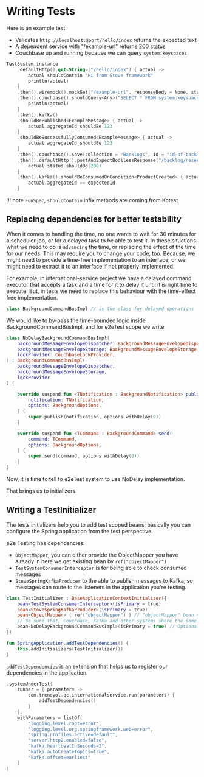 # Writing Tests

Here is an example test:

- Validates `http://localhost:$port/hello/index` returns the expected text
- A dependent service with "/example-url" returns 200 status
- Couchbase up and running because we can query `system:keyspaces`

```kotlin
TestSystem.instance
    .defaultHttp().get<String>("/hello/index") { actual ->
        actual shouldContain "Hi from Stove framework"
        println(actual)
    }
    .then().wiremock().mockGet("/example-url", responseBody = None, statusCode = 200)
    .then().couchbase().shouldQuery<Any>("SELECT * FROM system:keyspaces") { actual ->
        println(actual)
    }
    .then().kafka()
    .shouldBePublished<ExampleMessage> { actual ->
        actual.aggregateId shouldBe 123
    }
    .shouldBeSuccessfullyConsumed<ExampleMessage> { actual ->
        actual.aggregateId shouldBe 123
    }
    .then().couchbase().save(collection = "Backlogs", id = "id-of-backlog", instance = Backlog("id-of-backlog"))
    .then().defaultHttp().postAndExpectBodilessResponse("/backlog/reserve") { actual ->
        actual.status.shouldBe(200)
    }
    .then().kafka().shouldBeConsumedOnCondition<ProductCreated> { actual ->
        actual.aggregateId == expectedId
    }
```

!!! note
    `FunSpec`, `shouldContain` infix methods are coming from Kotest

## Replacing dependencies for better testability

When it comes to handling the time, no one wants to wait for 30 minutes for a scheduler job, or for a delayed task to be
able to test it.
In these situations what we need to do is `advancing` the time, or replacing the effect of the time for our needs. This
may require you
to change your code, too. Because, we might need to provide a time-free implementation to an interface, or we might need
to extract it
to an interface if not properly implemented.

For example, in international-service project we have a delayed command executor that accepts a task and a time for it
to delay it until
it is right time to execute. But, in tests we need to replace this behaviour with the time-effect free implementation.

```kotlin
class BackgroundCommandBusImpl // is the class for delayed operations
```

We would like to by-pass the time-bounded logic inside BackgroundCommandBusImpl, and for e2eTest scope we write:

```kotlin
class NoDelayBackgroundCommandBusImpl(
    backgroundMessageEnvelopeDispatcher: BackgroundMessageEnvelopeDispatcher,
    backgroundMessageEnvelopeStorage: BackgroundMessageEnvelopeStorage,
    lockProvider: CouchbaseLockProvider,
) : BackgroundCommandBusImpl(
    backgroundMessageEnvelopeDispatcher,
    backgroundMessageEnvelopeStorage,
    lockProvider
) {

    override suspend fun <TNotification : BackgroundNotification> publish(
        notification: TNotification,
        options: BackgroundOptions,
    ) {
        super.publish(notification, options.withDelay(0))
    }

    override suspend fun <TCommand : BackgroundCommand> send(
        command: TCommand,
        options: BackgroundOptions,
    ) {
        super.send(command, options.withDelay(0))
    }
}
```

Now, it is time to tell to e2eTest system to use NoDelay implementation.

That brings us to initializers.

## Writing a TestInitializer

The tests initializers help you to add test scoped beans, basically you can configure the Spring application from the
test perspective.

e2e Testing has dependencies:

- `ObjectMapper`, you can either provide the ObjectMapper you have already in here we get existing bean by `ref("objectMapper")`
- `TestSystemConsumerInterceptor` is for being able to check consumed messages
- `StoveSpringKafkaProducer` to the able to publish messages to Kafka, so messages can route to the listeners in the application you're testing.

```kotlin
class TestInitializer : BaseApplicationContextInitializer({
    bean<TestSystemConsumerInterceptor>(isPrimary = true)
    bean<StoveSpringKafkaProducer>(isPrimary = true)
    bean<ObjectMapper> { ref("objectMapper") } // "objectMapper" bean name should be in your spring context otherwise it will fail, if not you can provide an instance here.
    // Be sure that, Couchbase, Kafka and other systems share the same serialization strategy.
    bean<NoDelayBackgroundCommandBusImpl>(isPrimary = true) // Optional dependency to alter delayed implementation with 0-wait.
})

fun SpringApplication.addTestDependencies() {
    this.addInitializers(TestInitializer())
}
```

`addTestDependencies` is an extension that helps us to register our dependencies in the application.

```kotlin  hl_lines="4"
.systemUnderTest(
    runner = { parameters ->
        com.trendyol.qc.internationalservice.run(parameters) {
            addTestDependencies()
        }
    },
    withParameters = listOf(
        "logging.level.root=error",
        "logging.level.org.springframework.web=error",
        "spring.profiles.active=default",
        "server.http2.enabled=false",
        "kafka.heartbeatInSeconds=2",
        "kafka.autoCreateTopics=true",
        "kafka.offset=earliest"
    )
)
```
